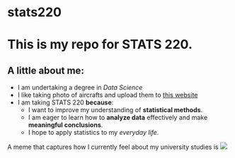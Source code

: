 # stats220

# This is my repo for STATS 220. 

## A little about me:

* I am undertaking a degree in _Data Science_
* I like taking photo of aircrafts and upload them to [this website](https://www.jetphotos.com/photographer/153282)
* I am taking STATS 220 **because**:
    * I want to improve my understanding of **statistical methods**.  
    * I am eager to learn how to **analyze data** effectively and make **meaningful conclusions**.  
    * I hope to apply statistics to my *everyday life*.

A meme that captures how I currently feel about my university studies is 
![](https://media4.giphy.com/media/v1.Y2lkPTc5MGI3NjExNDZuaGU3YngzYXJxeXFqcmU4czhzajVkNjR0OWhteGs0azA4ZjVjbCZlcD12MV9pbnRlcm5hbF9naWZfYnlfaWQmY3Q9Zw/hXDrTueJWAscK3xWQ2/giphy.gif)
